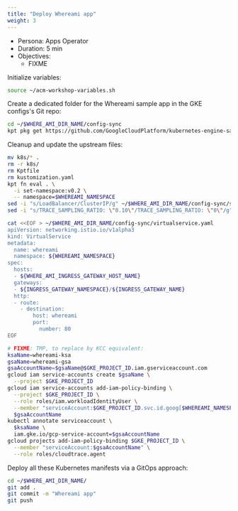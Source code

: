 ```yaml
---
title: "Deploy Whereami app"
weight: 3
---
```

- Persona: Apps Operator
- Duration: 5 min
- Objectives:
  - FIXME

Initialize variables:
```Bash
source ~/acm-workshop-variables.sh
```

Create a dedicated folder for the Whereami sample app in the GKE configs's Git repo:
```Bash
cd ~/$WHERE_AMI_DIR_NAME/config-sync
kpt pkg get https://github.com/GoogleCloudPlatform/kubernetes-engine-samples/whereami/k8s
```

Cleanup and update the upstream files:
```Bash
mv k8s/* .
rm -r k8s/
rm Kptfile
rm kustomization.yaml
kpt fn eval . \
  -i set-namespace:v0.2 \
  -- namespace=$WHEREAMI_NAMESPACE
sed -i "s/LoadBalancer/ClusterIP/g" ~/$WHERE_AMI_DIR_NAME/config-sync/service.yaml
sed -i "s/TRACE_SAMPLING_RATIO: \"0.10\"/TRACE_SAMPLING_RATIO: \"0\"/g" ~/$WHERE_AMI_DIR_NAME/config-sync/configmap.yaml
```

```Bash
cat <<EOF > ~/$WHERE_AMI_DIR_NAME/config-sync/virtualservice.yaml
apiVersion: networking.istio.io/v1alpha3
kind: VirtualService
metadata:
  name: whereami
  namespace: ${WHEREAMI_NAMESPACE}
spec:
  hosts:
  - ${WHERE_AMI_INGRESS_GATEWAY_HOST_NAME}
  gateways:
  - ${INGRESS_GATEWAY_NAMESPACE}/${INGRESS_GATEWAY_NAME}
  http:
  - route:
    - destination:
        host: whereami
        port:
          number: 80
EOF
```

```Bash
# FIXME: TMP, to replace by KCC equivalent:
ksaName=whereami-ksa
gsaName=whereami-gsa
gsaAccountName=$gsaName@$GKE_PROJECT_ID.iam.gserviceaccount.com
gcloud iam service-accounts create $gsaName \
  --project $GKE_PROJECT_ID
gcloud iam service-accounts add-iam-policy-binding \
  --project $GKE_PROJECT_ID \
  --role roles/iam.workloadIdentityUser \
  --member "serviceAccount:$GKE_PROJECT_ID.svc.id.goog[$WHEREAMI_NAMESPACE/$ksaName]" \
  $gsaAccountName
kubectl annotate serviceaccount \
  $ksaName \
  iam.gke.io/gcp-service-account=$gsaAccountName
gcloud projects add-iam-policy-binding $GKE_PROJECT_ID \
  --member "serviceAccount:$gsaAccountName" \
  --role roles/cloudtrace.agent
```

Deploy all these Kubernetes manifests via a GitOps approach:
```Bash
cd ~/$WHERE_AMI_DIR_NAME/
git add .
git commit -m "Whereami app"
git push
```